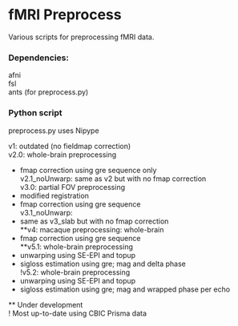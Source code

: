 # fMRI Preprocess

Various scripts for preprocessing fMRI data.

### Dependencies:
afni\
fsl\
ants (for preprocess.py)

### Python script
preprocess.py uses Nipype

v1: outdated (no fieldmap correction)  
v2.0: whole-brain preprocessing  
  * fmap correction using gre sequence only  
v2.1_noUnwarp: same as v2 but with no fmap correction  
v3.0: partial FOV preprocessing  
  * modified registration  
  * fmap correction using gre sequence  
v3.1_noUnwarp:
  * same as v3_slab but with no fmap correction  
**v4: macaque preprocessing: whole-brain
  * fmap correction using gre sequence  
**v5.1: whole-brain preprocessing  
  * unwarping using SE-EPI and topup  
  * sigloss estimation using gre; mag and delta phase  
!v5.2: whole-brain preprocessing
  * unwarping using SE-EPI and topup  
  * sigloss estimation using gre; mag and wrapped phase per echo  

** Under development  
! Most up-to-date using CBIC Prisma data  
